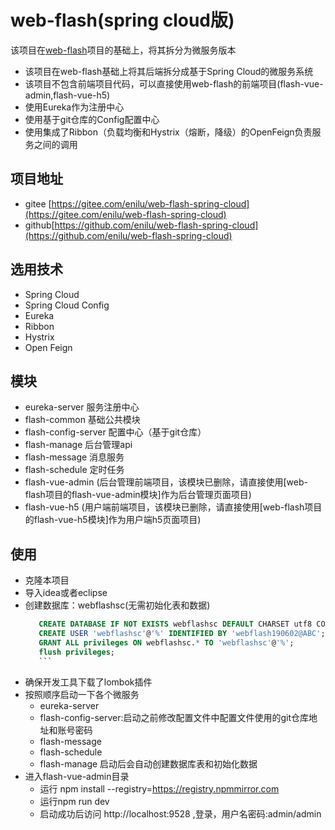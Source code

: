 # web-flash(spring cloud版)
该项目在[web-flash](http://webflash-enilu.cn)项目的基础上，将其拆分为微服务版本
- 该项目在web-flash基础上将其后端拆分成基于Spring Cloud的微服务系统
- 该项目不包含前端项目代码，可以直接使用web-flash的前端项目(flash-vue-admin,flash-vue-h5)
- 使用Eureka作为注册中心
- 使用基于git仓库的Config配置中心
- 使用集成了Ribbon（负载均衡和Hystrix（熔断，降级）的OpenFeign负责服务之间的调用

## 项目地址
- gitee [https://gitee.com/enilu/web-flash-spring-cloud](https://gitee.com/enilu/web-flash-spring-cloud)
- github[https://github.com/enilu/web-flash-spring-cloud](https://github.com/enilu/web-flash-spring-cloud)

## 选用技术
- Spring Cloud
- Spring Cloud Config
- Eureka
- Ribbon
- Hystrix
- Open Feign
## 模块
- eureka-server 服务注册中心
- flash-common 基础公共模块
- flash-config-server 配置中心（基于git仓库）
- flash-manage 后台管理api
- flash-message 消息服务
- flash-schedule 定时任务
- flash-vue-admin (后台管理前端项目，该模块已删除，请直接使用[web-flash项目的flash-vue-admin模块]作为后台管理页面项目)
- flash-vue-h5  (用户端前端项目，该模块已删除，请直接使用[web-flash项目的flash-vue-h5模块]作为用户端h5页面项目)
## 使用
- 克隆本项目
- 导入idea或者eclipse
- 创建数据库：webflashsc(无需初始化表和数据)
     ```sql
        CREATE DATABASE IF NOT EXISTS webflashsc DEFAULT CHARSET utf8 COLLATE utf8_general_ci; 
        CREATE USER 'webflashsc'@'%' IDENTIFIED BY 'webflash190602@ABC';
        GRANT ALL privileges ON webflashsc.* TO 'webflashsc'@'%';
        flush privileges;
        ```    
- 确保开发工具下载了lombok插件
- 按照顺序启动一下各个微服务
    - eureka-server
    - flash-config-server:启动之前修改配置文件中配置文件使用的git仓库地址和账号密码
    - flash-message
    - flash-schedule
    - flash-manage 启动后会自动创建数据库表和初始化数据
- 进入flash-vue-admin目录
    - 运行 npm install --registry=https://registry.npmmirror.com
    - 运行npm run dev
    - 启动成功后访问 http://localhost:9528 ,登录，用户名密码:admin/admin      
 